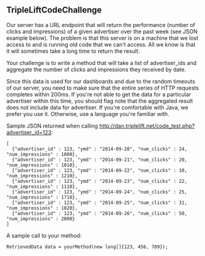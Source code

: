 ## TripleLiftCodeChallenge

Our server has a URL endpoint that will return the performance (number of clicks and impressions) of a given advertiser over the past week (see JSON example below). The problem is that this server is on a machine that we lost access to and is running old code that we can't access. All we know is that it will sometimes take a long time to return the result.

Your challenge is to write a method that will take a list of advertiser_ids and aggregate the number of clicks and impressions they received by date.

Since this data is used for our dashboards and due to the random timeouts of our server, you need to make sure that the entire series of HTTP requests completes within 200ms. If you're not able to get the data for a particular advertiser within this time, you should flag note that the aggregated result does not include data for advertiser. If you're comfortable with Java, we prefer you use it. Otherwise, use a language you're familiar with.

Sample JSON returned when calling http://dan.triplelift.net/code_test.php?advertiser_id=123:

```
[
  {"advertiser_id" : 123, "ymd" : "2014-09-20", "num_clicks" : 24, "num_impressions" : 1000},
  {"advertiser_id" : 123, "ymd" : "2014-09-21", "num_clicks" : 20, "num_impressions" : 1010},
  {"advertiser_id" : 123, "ymd" : "2014-09-22", "num_clicks" : 10, "num_impressions" : 1210},
  {"advertiser_id" : 123, "ymd" : "2014-09-23", "num_clicks" : 22, "num_impressions" : 1110},
  {"advertiser_id" : 123, "ymd" : "2014-09-24", "num_clicks" : 25, "num_impressions" : 1710},
  {"advertiser_id" : 123, "ymd" : "2014-09-25", "num_clicks" : 31, "num_impressions" : 1020},
  {"advertiser_id" : 123, "ymd" : "2014-09-26", "num_clicks" : 50, "num_impressions" : 2000}
]
```

A sample call to your method:

```RetrievedData data = yourMethod(new long[]{123, 456, 789});```


